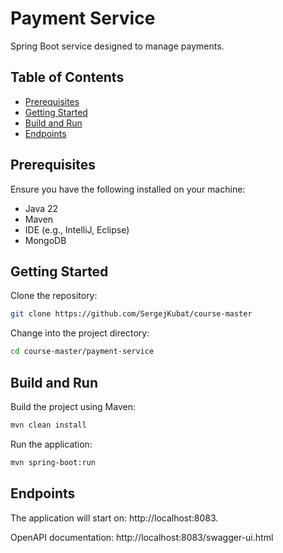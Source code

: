 # Payment Service

Spring Boot service designed to manage payments.

## Table of Contents

- [Prerequisites](#prerequisites)
- [Getting Started](#getting-started)
- [Build and Run](#build-and-run)
- [Endpoints](#endpoints)

## Prerequisites

Ensure you have the following installed on your machine:

- Java 22
- Maven
- IDE (e.g., IntelliJ, Eclipse)
- MongoDB

## Getting Started

Clone the repository:

```bash
git clone https://github.com/SergejKubat/course-master
```

Change into the project directory:

```bash
cd course-master/payment-service
```

## Build and Run

Build the project using Maven:

```bash
mvn clean install
```

Run the application:

```bash
mvn spring-boot:run
```

## Endpoints

The application will start on: http://localhost:8083.

OpenAPI documentation: http://localhost:8083/swagger-ui.html